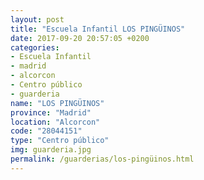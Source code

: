 ```yaml
---
layout: post
title: "Escuela Infantil LOS PINGÜINOS"
date: 2017-09-20 20:57:05 +0200
categories:
- Escuela Infantil
- madrid
- alcorcon
- Centro público
- guarderia
name: "LOS PINGÜINOS"
province: "Madrid"
location: "Alcorcon"
code: "28044151"
type: "Centro público"
img: guarderia.jpg
permalink: /guarderias/los-pingüinos.html
---
```

